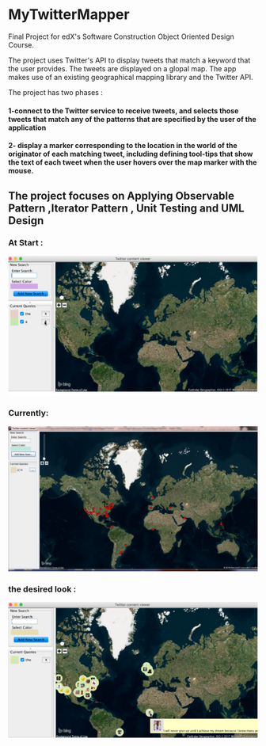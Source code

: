 # MyTwitterMapper
Final Project for edX's Software Construction Object Oriented Design Course.

The project uses Twitter's API to display tweets that match a keyword that the user provides.
The tweets are displayed on a glopal map.
The app makes use of an existing geographical mapping library and the Twitter API.

The project has two phases : 
#### 1-connect to the Twitter service to receive tweets, and selects those tweets that match any of the patterns that are specified by the user of the application

#### 2- display a marker corresponding to the location in the world of the originator of each matching tweet, including defining tool-tips that show the text of each tweet when the user hovers over the map marker with the mouse.

## The project focuses on Applying Observable Pattern ,Iterator Pattern , Unit Testing and UML Design

 ### At Start :
 ![Phase 1](phase1.PNG)
 
 ### Currently:
 
 ![Phase 1.5](phase2.PNG)
 
 ### the desired look :
 ![Phase 2](phase3.PNG)
